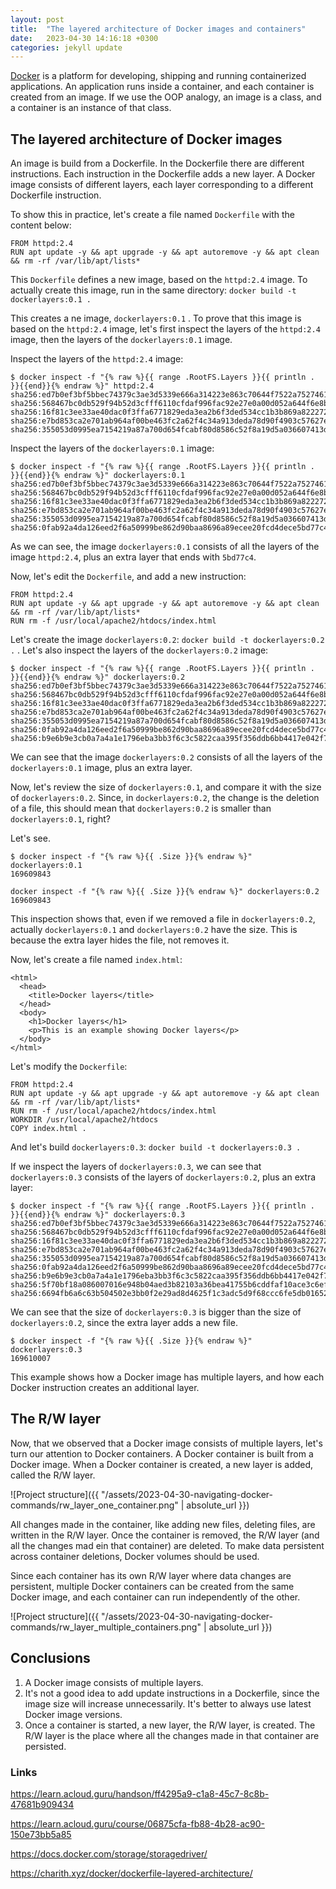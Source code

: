 ```yaml
---
layout: post
title:  "The layered architecture of Docker images and containers"
date:   2023-04-30 14:16:18 +0300
categories: jekyll update
---
```


[Docker](https://www.docker.com/) is a platform for developing, shipping and running containerized applications.
An application runs inside a container, and each container is created from an image. If we use the OOP analogy, an image is a class, and a container is an instance of that class. 

## The layered architecture of Docker images

An image is build from a Dockerfile. In the Dockerfile there are different instructions. Each instruction in the Dockerfile adds a new layer.
A Docker image consists of different layers, each layer corresponding to a different Dockerfile instruction.

To show this in practice, let's create a file named `Dockerfile` with the content below:
```
FROM httpd:2.4
RUN apt update -y && apt upgrade -y && apt autoremove -y && apt clean && rm -rf /var/lib/apt/lists*
```

This `Dockerfile` defines a new image, based on the `httpd:2.4` image. To actually create this image, run in the same directory: `docker build -t dockerlayers:0.1 .`

This creates a ne image, `dockerlayers:0.1` . To prove that this image is based on the `httpd:2.4` image, let's first inspect the layers of the `httpd:2.4` image, then the layers of the `dockerlayers:0.1` image.

Inspect the layers of the `httpd:2.4` image:
```
$ docker inspect -f "{% raw %}{{ range .RootFS.Layers }}{{ println . }}{{end}}{% endraw %}" httpd:2.4
sha256:ed7b0ef3bf5bbec74379c3ae3d5339e666a314223e863c70644f7522a7527461
sha256:568467bc0db529f94b52d3cfff6110cfdaf996fac92e27e0a00d052a644f6e8b
sha256:16f81c3ee33ae40dac0f3ffa6771829eda3ea2b6f3ded534cc1b3b869a822272
sha256:e7bd853ca2e701ab964af00be463fc2a62f4c34a913deda78d90f4903c57627e
sha256:355053d0995ea7154219a87a700d654fcabf80d8586c52f8a19d5a036607413d
```

Inspect the layers of the `dockerlayers:0.1` image: 
```
$ docker inspect -f "{% raw %}{{ range .RootFS.Layers }}{{ println . }}{{end}}{% endraw %}" dockerlayers:0.1
sha256:ed7b0ef3bf5bbec74379c3ae3d5339e666a314223e863c70644f7522a7527461
sha256:568467bc0db529f94b52d3cfff6110cfdaf996fac92e27e0a00d052a644f6e8b
sha256:16f81c3ee33ae40dac0f3ffa6771829eda3ea2b6f3ded534cc1b3b869a822272
sha256:e7bd853ca2e701ab964af00be463fc2a62f4c34a913deda78d90f4903c57627e
sha256:355053d0995ea7154219a87a700d654fcabf80d8586c52f8a19d5a036607413d
sha256:0fab92a4da126eed2f6a50999be862d90baa8696a89ecee20fcd4dece5bd77c4
```

As we can see, the image `dockerlayers:0.1` consists of all the layers of the image `httpd:2.4`, plus an extra layer that ends with `5bd77c4`.

Now, let's edit the `Dockerfile`, and add a new instruction:
```
FROM httpd:2.4
RUN apt update -y && apt upgrade -y && apt autoremove -y && apt clean && rm -rf /var/lib/apt/lists*
RUN rm -f /usr/local/apache2/htdocs/index.html
```

Let's create the image `dockerlayers:0.2`: `docker build -t dockerlayers:0.2 .` . 
Let's also inspect the layers of the `dockerlayers:0.2` image:
```
$ docker inspect -f "{% raw %}{{ range .RootFS.Layers }}{{ println . }}{{end}}{% endraw %}" dockerlayers:0.2
sha256:ed7b0ef3bf5bbec74379c3ae3d5339e666a314223e863c70644f7522a7527461
sha256:568467bc0db529f94b52d3cfff6110cfdaf996fac92e27e0a00d052a644f6e8b
sha256:16f81c3ee33ae40dac0f3ffa6771829eda3ea2b6f3ded534cc1b3b869a822272
sha256:e7bd853ca2e701ab964af00be463fc2a62f4c34a913deda78d90f4903c57627e
sha256:355053d0995ea7154219a87a700d654fcabf80d8586c52f8a19d5a036607413d
sha256:0fab92a4da126eed2f6a50999be862d90baa8696a89ecee20fcd4dece5bd77c4
sha256:b9e6b9e3cb0a7a4a1e1796eba3bb3f6c3c5822caa395f356ddb6bb4417e042f7
```

We can see that the image `dockerlayers:0.2` consists of all the layers of the `dockerlayers:0.1` image, plus an extra layer.

Now, let's review the size of `dockerlayers:0.1`, and compare it with the size of `dockerlayers:0.2`. Since, in `dockerlayers:0.2`, the change is the deletion of a file, this should mean that `dockerlayers:0.2` is smaller than `dockerlayers:0.1`, right?

Let's see.

```
$ docker inspect -f "{% raw %}{{ .Size }}{% endraw %}" dockerlayers:0.1
169609843
```

```
docker inspect -f "{% raw %}{{ .Size }}{% endraw %}" dockerlayers:0.2
169609843
```

This inspection shows that, even if we removed a file in `dockerlayers:0.2`, actually `dockerlayers:0.1` and `dockerlayers:0.2` have the size. This is because the extra layer hides the file, not removes it.

Now, let's create a file named `index.html`:
```
<html>
  <head>
    <title>Docker layers</title>
  </head>
  <body>
    <h1>Docker layers</h1>
    <p>This is an example showing Docker layers</p>
  </body>
</html>
```

Let's modify the `Dockerfile`:
```
FROM httpd:2.4
RUN apt update -y && apt upgrade -y && apt autoremove -y && apt clean && rm -rf /var/lib/apt/lists*
RUN rm -f /usr/local/apache2/htdocs/index.html
WORKDIR /usr/local/apache2/htdocs
COPY index.html .
```

And let's build `dockerlayers:0.3`: `docker build -t dockerlayers:0.3 .`

If we inspect the layers of `dockerlayers:0.3`, we can see that `dockerlayers:0.3` consists of the layers of `dockerlayers:0.2`, plus an extra layer:
```
$ docker inspect -f "{% raw %}{{ range .RootFS.Layers }}{{ println . }}{{end}}{% endraw %}" dockerlayers:0.3
sha256:ed7b0ef3bf5bbec74379c3ae3d5339e666a314223e863c70644f7522a7527461
sha256:568467bc0db529f94b52d3cfff6110cfdaf996fac92e27e0a00d052a644f6e8b
sha256:16f81c3ee33ae40dac0f3ffa6771829eda3ea2b6f3ded534cc1b3b869a822272
sha256:e7bd853ca2e701ab964af00be463fc2a62f4c34a913deda78d90f4903c57627e
sha256:355053d0995ea7154219a87a700d654fcabf80d8586c52f8a19d5a036607413d
sha256:0fab92a4da126eed2f6a50999be862d90baa8696a89ecee20fcd4dece5bd77c4
sha256:b9e6b9e3cb0a7a4a1e1796eba3bb3f6c3c5822caa395f356ddb6bb4417e042f7
sha256:5f70bf18a086007016e948b04aed3b82103a36bea41755b6cddfaf10ace3c6ef
sha256:6694fb6a6c63b504502e3bb0f2e29ad8d4625f1c3adc5d9f68ccc6fe5db01652
```

We can see that the size of `dockerlayers:0.3` is bigger than the size of `dockerlayers:0.2`, since the extra layer adds a new file.
```
$ docker inspect -f "{% raw %}{{ .Size }}{% endraw %}" dockerlayers:0.3
169610007
```

This example shows how a Docker image has multiple layers, and how each Docker instruction creates an additional layer. 

## The R/W layer

Now, that we observed that a Docker image consists of multiple layers, let's turn our attention to Docker containers.
A Docker container is built from a Docker image. When a Docker container is created, a new layer is added, called the R/W layer.

![Project structure]({{ "/assets/2023-04-30-navigating-docker-commands/rw_layer_one_container.png" | absolute_url }})

All changes made in the container, like adding new files, deleting files, are written in the R/W layer. Once the container is removed, the R/W layer (and all the changes mad ein that container) are deleted. 
To make data persistent across container deletions, Docker volumes should be used.

Since each container has its own R/W layer where data changes are persistent, multiple Docker containers can be created from the same Docker image, and each container can run independently of the other.

![Project structure]({{ "/assets/2023-04-30-navigating-docker-commands/rw_layer_multiple_containers.png" | absolute_url }})

## Conclusions
1. A Docker image consists of multiple layers.
2. It's not a good idea to add update instructions in a Dockerfile, since the image size will increase unnecessarily. It's better to always use latest Docker image versions. 
3. Once a container is started, a new layer, the R/W layer, is created. The R/W layer is the place where all the changes made in that container are persisted.

### Links

https://learn.acloud.guru/handson/ff4295a9-c1a8-45c7-8c8b-47681b909434

https://learn.acloud.guru/course/06875cfa-fb88-4b28-ac90-150e73bb5a85

https://docs.docker.com/storage/storagedriver/

https://charith.xyz/docker/dockerfile-layered-architecture/
